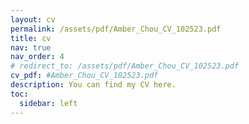 ```yaml
---
layout: cv
permalink: /assets/pdf/Amber_Chou_CV_102523.pdf
title: cv
nav: true
nav_order: 4
# redirect_to: /assets/pdf/Amber_Chou_CV_102523.pdf
cv_pdf: #Amber_Chou_CV_102523.pdf
description: You can find my CV here.
toc:
  sidebar: left
---
```

